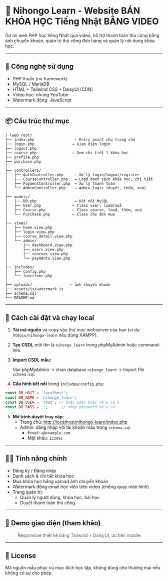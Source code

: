 # 📘 Nihongo Learn - Website BÁN KHÓA HỌC Tiếng Nhật BẰNG VIDEO

Dự án web PHP học tiếng Nhật qua video, hỗ trợ thanh toán thủ công bằng ảnh chuyển khoản, quản trị thủ công đơn hàng và quản lý nội dung khóa học.

---

## 🧰 Công nghệ sử dụng

- PHP thuần (no framework)
- MySQL / MariaDB
- HTML + Tailwind CSS + DaisyUI (CDN)
- Video học: nhúng YouTube
- Watermark động: JavaScript

---

## 📦 Cấu trúc thư mục

```
/ (web root)
├── index.php                  ← Entry point cho trang chủ
├── login.php                 ← Giao diện login
├── logout.php
├── course.php                ← Xem chi tiết 1 khóa học
├── profile.php
├── purchase.php
│
├── controllers/
│   ├── AuthController.php     ← Xử lý login/logout/register
│   ├── CourseController.php   ← Load danh sách khóa học, chi tiết
│   ├── PaymentController.php  ← Xử lý thanh toán
│   └── AdminController.php    ← Admin logic (duyệt, thêm, xoá)
│
├── models/
│   ├── DB.php                 ← Kết nối MySQL
│   ├── User.php              ← Class user, load/sửa
│   ├── Course.php            ← Class course, load, thêm, xoá
│   └── Purchase.php          ← Class cho đơn mua
│
├── views/
│   ├── home.view.php
│   ├── login.view.php
│   ├── course_detail.view.php
│   └── admin/
│       ├── dashboard.view.php
│       ├── users.view.php
│       ├── courses.view.php
│       └── payments.view.php
│
├── includes/
│   ├── config.php
│   └── functions.php
│
├── uploads/                 ← ảnh chuyển khoản
├── assets/js/watermark.js
├── schema.sql
└── README.md
```

---

## 🚀 Cách cài đặt và chạy local

1. **Tải mã nguồn** và copy vào thư mục webserver của bạn (ví dụ: `htdocs/nihongo-learn` nếu dùng XAMPP).

2. **Tạo CSDL** mới tên là `nihongo_learn` trong phpMyAdmin hoặc command-line.

3. **Import CSDL mẫu**:

   Vào phpMyAdmin → chọn database `nihongo_learn` → Import file `schema.sql`

4. **Cấu hình kết nối** trong `includes/config.php`:
```php
const DB_HOST = 'localhost';
const DB_NAME = 'nihongo_learn';
const DB_USER = 'root'; // hoặc user khác nếu cần
const DB_PASS = '';      // nhập password nếu có
```

5. **Mở trình duyệt truy cập**:
   - Trang chủ: [http://localhost/nihongo-learn/index.php](http://localhost/nihongo-learn/index.php)
   - Admin: đăng nhập với tài khoản mẫu trong `schema.sql`
     - Email: `a@example.com`
     - Mật khẩu: `123456`

---

## 👨‍🏫 Tính năng chính

- Đăng ký / Đăng nhập
- Danh sách & chi tiết khóa học
- Mua khóa học bằng upload ảnh chuyển khoản
- Watermark động email học viên trên video (chống quay màn hình)
- Trang quản trị:
  - Quản lý người dùng, khóa học, bài học
  - Duyệt thanh toán thủ công

---

## 📸 Demo giao diện (tham khảo)

> Responsive thiết kế bằng Tailwind + DaisyUI, ưu tiên mobile.

---

## 📄 License

Mã nguồn mẫu phục vụ mục đích học tập, không dùng cho thương mại nếu không có sự cho phép.
